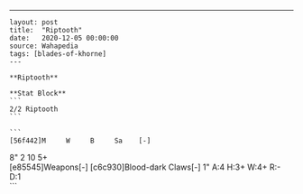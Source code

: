 ---
    layout: post
    title:  "Riptooth"
    date:   2020-12-05 00:00:00
    source: Wahapedia
    tags: [blades-of-khorne]
    ---
    
    **Riptooth**
    
    **Stat Block**
    ```
    2/2 Riptooth
    ```
    
    ```
    [56f442]M     W     B     Sa    [-]
8"    2     10    5+    
[e85545]Weapons[-]
[c6c930]Blood-dark Claws[-]
1"     A:4    H:3+   W:4+   R:-    D:1   
    ```
    
    
    